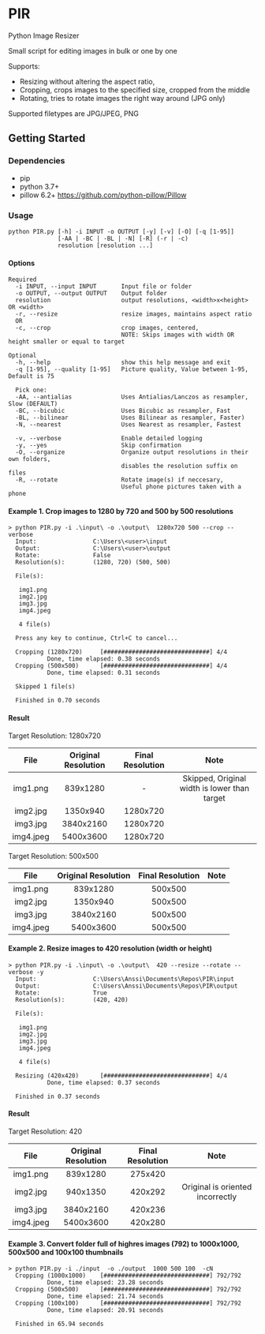 # PIR
Python Image Resizer

Small script for editing images in bulk or one by one

Supports: 
* Resizing without altering the aspect ratio,
* Cropping, crops images to the specified size, cropped from the middle
* Rotating, tries to rotate images the right way around (JPG only)

Supported filetypes are JPG/JPEG, PNG

## Getting Started

### Dependencies

* pip
* python 3.7+
* pillow 6.2+   https://github.com/python-pillow/Pillow

### Usage
```
python PIR.py [-h] -i INPUT -o OUTPUT [-y] [-v] [-O] [-q [1-95]]
              [-AA | -BC | -BL | -N] [-R] (-r | -c)
              resolution [resolution ...]
```

#### Options
```
Required
  -i INPUT, --input INPUT       Input file or folder
  -o OUTPUT, --output OUTPUT    Output folder
  resolution                    output resolutions, <width>x<height> OR <width>
  -r, --resize                  resize images, maintains aspect ratio
  OR
  -c, --crop                    crop images, centered, 
                                NOTE: Skips images with width OR height smaller or equal to target

Optional
  -h, --help                    show this help message and exit
  -q [1-95], --quality [1-95]   Picture quality, Value between 1-95, Default is 75
  
  Pick one:
  -AA, --antialias              Uses Antialias/Lanczos as resampler, Slow (DEFAULT)
  -BC, --bicubic                Uses Bicubic as resampler, Fast
  -BL, --bilinear               Uses Bilinear as resampler, Faster)
  -N, --nearest                 Uses Nearest as resampler, Fastest
  
  -v, --verbose                 Enable detailed logging
  -y, --yes                     Skip confirmation
  -O, --organize                Organize output resolutions in their own folders,
                                disables the resolution suffix on files
  -R, --rotate                  Rotate image(s) if neccesary, 
                                Useful phone pictures taken with a phone
```

#### Example 1. Crop images to 1280 by 720 and 500 by 500 resolutions

```
> python PIR.py -i .\input\ -o .\output\  1280x720 500 --crop --verbose          
  Input:                C:\Users\<user>\input
  Output:               C:\Users\<user>\output
  Rotate:               False
  Resolution(s):        (1280, 720) (500, 500)

  File(s):

   img1.png
   img2.jpg
   img3.jpg
   img4.jpeg
  
   4 file(s)

  Press any key to continue, Ctrl+C to cancel...

  Cropping (1280x720)     [##############################] 4/4
           Done, time elapsed: 0.38 seconds
  Cropping (500x500)      [##############################] 4/4
           Done, time elapsed: 0.31 seconds

  Skipped 1 file(s)

  Finished in 0.70 seconds
```
#### Result

Target Resolution: 1280x720

|    File    | Original Resolution | Final Resolution |   Note
| :--------: | :-----------------: | :--------------: | :------:
|  img1.png  |       839x1280      |        -         |  Skipped, Original width is lower than target
|  img2.jpg  |       1350x940      |     1280x720     |
|  img3.jpg  |       3840x2160     |     1280x720     |
|  img4.jpeg |       5400x3600     |     1280x720     |


Target Resolution: 500x500

|    File    | Original Resolution | Final Resolution |   Note
| :--------: | :-----------------: | :--------------: | :------------:
|  img1.png  |       839x1280      |     500x500      |
|  img2.jpg  |       1350x940      |     500x500      |
|  img3.jpg  |       3840x2160     |     500x500      |
|  img4.jpeg |       5400x3600     |     500x500      |


#### Example 2. Resize images to 420 resolution (width or height)
```
> python PIR.py -i .\input\ -o .\output\  420 --resize --rotate --verbose -y       
  Input:                C:\Users\Anssi\Documents\Repos\PIR\input
  Output:               C:\Users\Anssi\Documents\Repos\PIR\output
  Rotate:               True
  Resolution(s):        (420, 420)

  File(s):

   img1.png
   img2.jpg
   img3.jpg
   img4.jpeg

   4 file(s)

  Resizing (420x420)      [##############################] 4/4
           Done, time elapsed: 0.37 seconds

  Finished in 0.37 seconds
```
#### Result

Target Resolution: 420

|    File    | Original Resolution | Final Resolution |   Note
| :--------: | :-----------------: | :--------------: | :-----------:
|  img1.png  |       839x1280      |     275x420      |
|  img2.jpg  |       940x1350      |     420x292      | Original is oriented incorrectly
|  img3.jpg  |       3840x2160     |     420x236      |
|  img4.jpeg |       5400x3600     |     420x280      |


#### Example 3. Convert folder full of highres images (792) to 1000x1000, 500x500 and 100x100 thumbnails
```
> python PIR.py -i ./input  -o ./output  1000 500 100  -cN    
  Cropping (1000x1000)    [##############################] 792/792
           Done, time elapsed: 23.28 seconds
  Cropping (500x500)      [##############################] 792/792
           Done, time elapsed: 21.74 seconds
  Cropping (100x100)      [##############################] 792/792
           Done, time elapsed: 20.91 seconds

  Finished in 65.94 seconds
```
